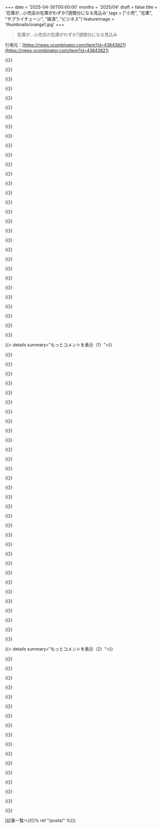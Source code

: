 +++
date = '2025-04-30T00:00:00'
months = '2025/04'
draft = false
title = '在庫が…小売店の在庫がわずか7週間分になる見込み'
tags = ["小売", "在庫", "サプライチェーン", "経済", "ビジネス"]
featureimage = 'thumbnails/orange1.jpg'
+++

> 在庫が…小売店の在庫がわずか7週間分になる見込み

引用元：[https://news.ycombinator.com/item?id=43843821](https://news.ycombinator.com/item?id=43843821)




{{<matomeQuote body="これってマジで American economic interests にとって”短期の痛み／長期の利益”だって見てる人いる？政治的にはそう言ってるけど、エコノミストでその説に賛成してる人まだ見たことないんだよね。EDIT：関係者以外だとほとんど見当たらない。Jeff Ferry って人は19世紀の関税が American を global superpower にしたって信じてるけど、今の global supply chains には合わないと思うな。" userName="toddmorey" createdAt="2025/04/30 12:45:59" color="#ff5c5c">}}




{{<matomeQuote body="Jon Stewart が月曜日にこのこと話してたよ、モノローグでも Chris Hughes とのインタビューでもね。経済政策をよく考えてて、貿易戦争が解決策だって信じてるなら、前もって準備するはずだ（例えばレアアースみたいな重要なものを備蓄するとか）。それをやってないってことは、考えなしに成り行き任せでやってる証拠だよ。" userName="bsimpson" createdAt="2025/04/30 15:08:22" color="#785bff">}}




{{<matomeQuote body="長期的な利益ってのは、この政権が経済をめちゃくちゃにして、それが明らかに彼らのせいだってわかることで、有権者がこの連中や共犯者の十分多くを追い出して、本当に役に立つ改革（gerrymandering, electoral college, senate, filibuster, tax law とか）を実現できるってことかもね。" userName="xnx" createdAt="2025/04/30 13:03:30" color="">}}




{{<matomeQuote body="China は Trump が脅かした2016年から貿易戦争に備えてて、企業に準備を強制できる体制も整ってる。Trump は Vietnam とも言ってるけど、主な標的は China だよ。China は長期の困難に conditioned されてるけど、US は違うんだ。ちょっとした困難で大反乱が起きるだろうね。以前の China との貿易戦争は小さかったけど、今回は大きく、インフレを引き起こす。US は reserve currency で恩恵を受けてきたけど、この貿易戦争が起きればこの exceptional status が壊れるかもしれないよ。" userName="epistasis" createdAt="2025/04/30 18:48:50" color="#45d325">}}




{{<matomeQuote body="経済のことは何も知らないし、Trump の動きを擁護しようとしてるわけじゃないんだ。でも、彼の「全部一気に、ちゃんとやる時間かけずにやる」って政策は、「何を試みても抵抗されるだろうから、選択肢は「今やる」か「やらない」で、「ちゃんとやる」じゃない」っていう彼の信念かもね。EDIT：学ぶ気はあるけど、低評価つけた人説明してくれない？彼がそう考えてることに反対なの？それとも彼の理解なんて、行動する時は関係ないってこと？" userName="sam_goody" createdAt="2025/04/30 15:16:14" color="">}}




{{<matomeQuote body="China がいくら準備できても、まだかなり脆弱だし、「困難に conditioned されてる」なんて Chinese exceptionalism だよ。彼らも職を失い、苦しむんだ。US は物価が上がるだろうけど、代替品を買ったり作ったりできる。費用は増えるけど Americans はやれるよ。<br> （The US has benefited... このcoming trade war... may finally break this exceptional status. について）それはかなり疑わしいね。主な危険は、政策を継続する fortitude がないことと、Trump 政権が EU とかとの good and fair deals を切るために ideological battles に翻弄されることだよ。" userName="ericmay" createdAt="2025/04/30 18:58:19" color="#45d325">}}




{{<matomeQuote body="Democrats は independent redistricting commissions, finance transparency laws, popular vote compact とか、色々制度を作ってきたよ。両党同じだって言うのはやめてよ。それは事実じゃないし、Democrats は民主主義を改善することに繰り返し関心を示してる。GOP は一方、Trump が judges を逮捕したり due process を無視したりするのを応援してるんだから。" userName="SR2Z" createdAt="2025/04/30 13:50:01" color="">}}




{{<matomeQuote body="今 China の経済状況は US より悪いんだ。massive debt (provincial debt も含め), housing asset bubble, aged population がいるし、デフレと youth unemployment rate も高い。しかもこれは自己申告数値で見てるだけだよ。US の最大の痛手は consumer、China の最大の痛手は worker だろうね。US の人は買うものを減らして、買うものにはもっとお金を払う必要が出てくる。China の人は働く時間を減らして収入が減るだろうね。多くの人が China を young economic powerhouse で US を weak economy だって見てるけど、真実じゃないよ。" userName="Workaccount2" createdAt="2025/04/30 19:31:41" color="#ff5733">}}




{{<matomeQuote body="第三政党を排除するとこは共和党と同じだね。民主党は共和党に負けるのは嫌だけど、第三政党にも負けたくないんだ。現職のDemocratsは自分たちを「正しく」当選させた現状を変えるシステムには反対してるよ。" userName="lesuorac" createdAt="2025/04/30 14:03:18" color="">}}




{{<matomeQuote body="彼はlame duckだから全部一気にやろうとしてるけど、メッセージが矛盾して計画が急に変わるのが問題だね。関税の目的（収入？雇用？貿易均衡？）も不明確で、全体計画がないから混乱してるんだ。移民政策みたいに、計画を立てて貫けば支持率が上がるんだよ。計画をしっかり立てて、欠点を理解したらそれを守って、個人的な侮辱は抜きにしようぜ。" userName="ipaddr" createdAt="2025/04/30 16:06:12" color="#ff5c5c">}}




{{<matomeQuote body="経済学勉強してるんだけどさ、America製造業は労働生産性（技術）が上がってないのが問題なんだ。だから低価格品はもうAmericaじゃ作れないよ（Baumol’s cost disease）。医療もそう。本当に必要なのは生命維持・軍事関連品（医療品、武器とか）の国内製造だよ。産業政策で少しは戻せるかもだけど、技術投資や人材育成が必須。関税だけじゃダメなんだ。昔みたいな高賃金で簡単な製造業の仕事はもう戻ってこないと思うな。" userName="_bin_" createdAt="2025/04/30 13:16:51" color="#785bff">}}




{{<matomeQuote body="あの男（Trump）が話すの聞いたことある？理解できる考えなんてこれっぽっちもないよ、何年も前からね。彼は老いぼれてて、Bidenが大統領になった時より年上だし、たぶん認知症だよ。編集：プロTrump投票ブロックが現れたね。コメントが1分で＋2から－3になったよ。このチェーンはたぶん1時間以内に非表示にされるだろうな。" userName="jillyboel" createdAt="2025/04/30 15:24:16" color="">}}




{{<matomeQuote body="もっとMade in USA製品や製造業が見たいのは確かだけど、それを実現するのは、ただお金をいじくり回したり、気まぐれな関税とか、不動産業者みたいに「取引」で大統領が見栄張ったりするだけじゃダメなんだよね。今の状況は、数十年にわたる意図的で貪欲なoutsourcingの結果だよ。俺たち自身の馬鹿なせいだね。そして、たとえ可能だとしても元に戻すには何十年もかかるだろう。短期的な話じゃないんだ。" userName="crispyambulance" createdAt="2025/04/30 13:00:20" color="">}}




{{<matomeQuote body="過去8年Trump支持者の人たちとたくさん話してみて、共通のテーマを聞いてきたよ。彼らは過去50年の政策、彼らの言う「uniparty」によるものが、差し迫った壊滅的な崩壊につながると見てて、存亡の危機だと感じてるんだって。だから選択肢は一つ。経済学者に訴えるのは逆効果だよ。彼らは非効率でも自分たちのidentityにしがみつきたいんだ。" userName="afpx" createdAt="2025/04/30 13:02:10" color="#45d325">}}




{{<matomeQuote body="これは一番ありそうにない結果だな。有権者はsports teamのファンみたいなもんさ。teamがダメでもくっついていくんだよ。宗教みたいに家族でRepublicanって人もいるしね。経済が崩壊しても、各news bubbleは都合よく言い訳するだろうし、結局みんな同じことして同じように投票し続けるだろうね。" userName="ryandrake" createdAt="2025/04/30 15:13:48" color="">}}




{{<matomeQuote body="Chinaはtrade warで苦しむだろうけど、USが先に折れると思うな。Chinaの国民は動じにくいけど、USで物価が上がったらpanicだよ。責任はTrump一人に押し付けられる。ChinaでもUSでも、国民はtrade warはTrumpのせいだって言うだろうね。" userName="adra" createdAt="2025/04/30 20:20:44" color="">}}




{{<matomeQuote body="＞それは俺たちの馬鹿なせいだ＜<br>この「俺たち」っていうのは、officeで働いて都会とか郊外に住んでるHNに投稿するwhite collarの人たちのことで、経済の非service部門、つまり工場労働者とか農場労働者、blue collarのtradesmenたちには見えてないんだよ。彼らは1995年や2005年の時点ですでに、乱暴なoutsourcingが長期的には悪いって思ってたんだ。でも証拠が足りず、選挙では他の問題が優先され、みんな儲かったから黙認した。儲けたのは工場海外移転させた人とか。彼らも不安を感じつつ、生活のためにmanagerial classの作った経済構造に従うしかなかったんだ。" userName="potato3732842" createdAt="2025/04/30 13:06:03" color="#45d325">}}




{{<matomeQuote body="＜EUとの良い公平な取引を打ち切る＞<br>Trump政権はEUに米国を敵対的な外国だと見なさせることしかできなかったんだ。<br>この時点じゃ、EUが中国と取引する可能性の方が高いと思うよ。" userName="surgical_fire" createdAt="2025/04/30 19:17:54" color="">}}




{{<matomeQuote body="「中国が作ってるものを”買う”か”作る”かできる」って？<br>誰から買うの？どんな工場で、どんな労働者と、どんな供給、設備、材料で作るんだ？" userName="skywhopper" createdAt="2025/04/30 19:06:26" color="">}}




{{<matomeQuote body="いやいや、問題はEUが米国と同じ問題に直面するってことだよ（ subsidized costsで製品をダンピングされて自国の労働者が職を失うのを避けたい）。そして多くのポーズ（Canadaは違うと思うけど）は国民向けだし、Trumpがろくでなしだからってのもあるけど、EUは米国と同じ問題を見てるんだ。<br>それに、Chinaが露骨にRussiaの欧州での戦争を支援してることを忘れてない？それでEUはすごく不満なんだよ。<br>EUは実際のところ、公には逆を主張してるけどかなり保護主義的だよ。ほとんどの国は何かしらの形で多くの、あるいは特定の産業を保護してるんだ。<br>Trumpが関係を損なったのは間違いないし、Biden政権のアプローチの方が多くの点で優れてたと思うけど、EUがChinaと結ぶ合意には限度があるんだ。<br>Chinaが築き上げた製造能力は、中国国内消費が大幅に増えないと持続可能じゃないよ。" userName="ericmay" createdAt="2025/04/30 19:35:55" color="#ff5733">}}




{{<matomeQuote body="一方で、同じ労働者たちは、ChinaやBangladeshやVietnamといったもっと安い場所で作られた安価な消費財（服、電化製品、家電など）を享受してるんだ。<br>これらの国も、これによって貧困から比較的豊かな暮らしに引き上げられた。<br>昔はある角度から見ればウィンウィンのように見えた。<br>米国はハイテク機器を生産し、高度なR＆Dやエンジニアリングを行い、BangladeshやChinaでさえ comparable well にできないはずだったソフトウェアを作る革新的な経済になるはずだったんだ。<br>ただ、エンジニアリングや開発は実際の生産能力の近くで栄え、研究され学ばれることがわかった。<br>今や中国の電子工学は米国のそれと競合してるし、機械工学、造船、さらには航空機/宇宙や兵器も同じだ。<br>似たようなことがかつてJapan、そしてSouth Koreaにも起こった。<br>彼らは戦後の廃墟と貧困から、米国に安価で質の良いものを輸出することで米国と成功裡に競合するハイテク大国になったんだ。<br>でも、これらの国は米国や西側諸国と政治的に aligned してる。<br>BangladeshやVietnamのような場所はそれほどでもないし、Chinaは明確に aligned してない。" userName="nine_k" createdAt="2025/04/30 14:04:13" color="#ff5c5c">}}




{{<matomeQuote body="＜結局、彼らは何百万もの仕事を失い、工場は閉鎖され、CCPが「tough」で「prepared」だと marketing してるにもかかわらず、そこでも人々は苦しむんだ＞<br>このコメントだけでなく、Foxconnの suicide nets についてのコメントからも感じるんだけど、Chinaの物事がどれだけ大きいかを判断するのがみんな難しいみたいだね。<br>百万の仕事を失っても、Chinaの失業率は workforce の… 0.14パーセントしか変わらないんだ。" userName="ben_w" createdAt="2025/04/30 20:15:45" color="">}}




{{<matomeQuote body="Brexitで見たことからすると、有権者が自分たちの投票結果を分析する能力についてはあまり期待できないね。" userName="ArnoVW" createdAt="2025/04/30 14:24:19" color="">}}




{{<matomeQuote body="いいね、ならすごく簡単で、彼らをあまり困らせることもないし、俺たちは10万＊くらいの仕事を得られるし、ここで物を作るためにもっと給料を払えるようになるし、みんなハッピーだ。中国は数百万の仕事を失うことに耐えられるだろうし、大したことないんだから文句言うべきじゃないよ＊。新しいアメリカの工場は労働者が少なくなるだろうから、雇用の喪失と獲得は1対1にはならないだろうけど。" userName="ericmay" createdAt="2025/04/30 20:28:16" color="">}}




{{<matomeQuote body="今回の選挙では経済政策についての討論が一度もなかったね。外交に関してはRon Paulのファンだったけど、彼が経済の話をするとちょっと変な意見だったんだ。実質的な財政保守派はこの件で居眠りしてたね。Brexitを経験した人、大多数の国民がそれが間違いだったっていつ気づいたか詳しく教えてくれる？ それが今のアメリカがたどりそうな唯一のパターンに見えるんだ。" userName="ivape" createdAt="2025/04/30 21:09:22" color="">}}




{{<matomeQuote body="これは今のリベラル勢に共通する文化的な問題だね。僕のSNSタイムラインは、現状がどうなったか、歴史的・理論的な背景を分析してる真面目な人たちでいっぱいだよ。大体は正しいんだけど、何をするかという議論が完全に欠けてるんだ。法的な解決策や大規模ストライキを提唱しても、ほとんど無視されて、中間選挙を待つしかないって感じ。まるで結果が決まってて、2021年1月6日の繰り返しなんて考えられないみたいにね。多くの人が今起きてることを信じられないか、意味を理解できてないんだと思うしかないよ。" userName="anigbrowl" createdAt="2025/04/30 23:35:21" color="">}}




{{<matomeQuote body="共和党は見事に経済問題を社会問題に変えちゃったね。前は移民が俺たちの仕事を奪ってたけど、今は猫を盗んでるらしい。共和党の3つの柱は保守主義、宗教、人種だった。もちろん全員がこの3つを気にしてるわけじゃないけど、この3つなしでは選挙に勝てなかったんだ。過去50年、伝統的な保守主義は、自由民主主義の繁栄の中で労働者階級に説明するのが難しくなって、現実からどんどん離れていった。人々は宗教心が薄れてきて、人種も多様化してる。共和党はもう先がないって気づいて、”新しい”メディアをほぼ100％支配する方法も見つけ出したんだと思うよ。" userName="analog31" createdAt="2025/04/30 22:18:09" color="">}}




{{<matomeQuote body="それに加えて、過去30年で富の不平等がめちゃくちゃ拡大したのも忘れないでね。累進課税とか金持ちにもっと税金かける代わりに、金持ちには減税、その代わりに関税みたいに（実質的に全国的な消費税みたいな）逆進性の高い税金になっちゃってるんだ。今のやり方は、”あのひどい移民たちが悪いんだ”とかDOGEとか、しょっちゅう政策を変えたりして人々の注意をそらすことなんだろうね。<br> [1]: https://www.pewresearch.org/social-trends/2020/01/09/trends-...<br> [2]: https://www.pewresearch.org/social-trends/2020/01/09/trends-..." userName="stock_toaster" createdAt="2025/04/30 23:57:37" color="">}}




{{<matomeQuote body="正確な期間は言えないけど、Brexit推進派の政治家たちが「すぐ良くなる」って主張を言い尽くして、国民の（大多数の）人たちが騙されてたって気づくまでに何年もかかったよ。" userName="glitchcrab" createdAt="2025/04/30 21:11:54" color="">}}




{{<matomeQuote body="HNで富の不平等について「あいつらがいくら持ってても何が気になるんだ？」ってよく言われるけど、その答えは、もちろん金は力だからだよ。そして多くの金持ちが行使してる力は、ほとんどの人にとって利益にならないんだ。" userName="mcguire" createdAt="2025/05/01 00:05:37" color="">}}




{{< details summary="もっとコメントを表示（1）">}}

{{<matomeQuote body="富裕層がお金を溜め込むことが不平等の原因だって考えればいいんだよ。定義上、富を持ってる人が問題の原因だね。これは論理的な話。富裕層が沢山お金を持ってるってことは、他の人に行き渡るお金が減るってこと。彼らが抱え込めば抱え込むほど、他の人からは奪われるんだ。富の分配は主観的で複雑だから議論は endless にできるけど、富裕層が金持ちになるのが富裕層以外にとって良いなんて主張はできないね。Trickle-down-economics なんて、もう propagandaだってバレてるし。<br>富は static じゃないし、みんなのために富を生み出すこともできるってのはわかるけど、僕の言いたいのは、money hoarding が wealth inequality の定義上の原因だってことだよ。" userName="MegaButts" createdAt="2025/05/01 00:18:15" color="">}}




{{<matomeQuote body="これを解決する唯一の方法は、POTUS と USPLOS の18人全員を同時に弾劾・解任することだけど、共和党の何人かに相当な圧力をかけないと House で218票、Senate で68票なんて無理。それに Senate が非 MAGA の暫定 POTUS に同意するか任命しないか決めて、それから特別選挙して有権者が同じ失敗しないようにしないと。起こる確率は snowball’s chance、つまり絶対無理。<br>別の行動としては、議員に massive に電話したり、town halls に出たり、large-scale protests したりして政治的な動きを制限しようとする手がある。アメリカ人は rich じゃないし、 protest するために仕事休む余裕なんてないから、 off hours に protest するのが便利なんだけど…市民参加を dismissing するなんてちょっと insulting で elitist だね。<br>そして、「impeach」とか absurd なこと叫んだり、他の人が行動してるのに自分は何もしないで批判する人たちもいるね。" userName="cantrecallmypwd" createdAt="2025/05/01 01:07:25" color="">}}




{{<matomeQuote body="アメリカ人として聞きたいんだけど、今って一般的に Brexit は間違いだったって見方が主流？もしそうなら、正直な間違いだったの？それとも支援した政治家や businesspeople が無能だったか、他の人を犠牲にして個人的に得しようとしたと思ってんの？それとも何か別の？<br>なんで聞くかっていうと、いつか convinced majority のアメリカ人が目を覚まして、Republican（特に Trump）の政治が sham で、少なくとも最初の Trump administration から unabashedly そうだったって気づく瞬間が来るって、本当に信じたいからなんだ。そうあってほしいけど、この時点ではあまり期待してないんだよね。" userName="stouset" createdAt="2025/04/30 22:37:39" color="">}}




{{<matomeQuote body="「smart」な人たちが40年間も間違った方向に行って、short term profits 追求したり wasteful consumption 促したりしたせいで、今の toddler みたいな状態になったんだよ。これを教訓にしないとね。<br>1990年代の我々の trade deficit は GDP の1％以下だった。その時代を覚えてない人もいるかもしれないけど、棚には toys も toilet paper もあったんだ。制限なしの free trade がないと doomers が言うほど最悪にはならないよ。<br>trade deficits がそんなに素晴らしいなら、なんで EU は consistent surplus を維持しようとしてるの？ Trump が idiot で trade のことわかってないのは認めるよ。でも EU bureaucrats は pretty smart だと思うね！ German も Chinese も Japanese もすごく sharp で、 deliberately に manufacturing-oriented な economies と large trade surpluses を維持しようとしてるんだ。<br>他に large trade deficits を抱えてたのは誰か知ってる？ UK だよ。https://ercouncil.org/2016/chart-of-the-week-week-19-2016-uk....<br>London banks と pound を誰かが気にかけてる間は、一時うまくいったように見えたけど、それが extremely fragile だって証明された。2008年の recession がそれを破壊して、UK の higher standard of living を消し去ったんだ。" userName="rayiner" createdAt="2025/05/01 12:44:51" color="#ff33a1">}}




{{<matomeQuote body="MAGA ideologues は、俺たちが solvent でいられるより長く cultists でいられるの？俺 Texas にいるんだけど、道の先にカスタムホーム建設やってた隣人がいるんだ。彼は今 out of business。なんでかって？ lumber が reliably に輸入できないんだ。前は「under the table」で雇ってたし、small steel supplies を Alibaba から bulk で買ってた。だから… pretty much his entire business model は kaput だね。彼は、any day now、Trump の 11D chess moves で彼（俺の隣人）がまた solvent になるって俺に言い続けてる。彼は just sold 彼の（white） truck、そして his house も売ってる。でも Still flying his Trump flag、 though。" userName="thechao" createdAt="2025/04/30 21:33:33" color="#ff33a1">}}




{{<matomeQuote body="Senate の共和党議員で Trump に立ち向かえるのは Only 3 人、全然足りないね。彼に cross すると、 he will publicly bully and name-call you、そして his base を goad して次の primary で rejecting させるんだ、 even if you otherwise agree with him 99% of the time. Recall how quickly Lindsey Graham, Ted Cruz, and Marco Rubio all turned tail and became utter sycophants after he became President." userName="otterley" createdAt="2025/05/01 19:32:28" color="">}}




{{<matomeQuote body="You’re missing the forest for the trees. GOP の Buchanan wing が Bush/Cheney establishment を overthrow して、salted the earth したから Bush や Cheney は Texas/Wyoming で dog catcher すら当選できないようにしたんだ。<br>Many of the GOP Senators は that discredited prior regime の holdovers。彼らは Trump の前で cower してるけど、それは the base が the party establishment より Trump を far more 信頼してるからなんだ。And that’s not because Trump has magic powers、 but because the Bush/Cheney era は utterly disastrous で about half the GOP は trade と immigration の libertarianism に hard against になったからさ。<br>The fact that Senators are afraid to cross Trump は good thing。It means they are being responsive to their voters。If it wasn’t for that、they’d already be talking about TPP 2.0 and amnesty again。" userName="rayiner" createdAt="2025/05/01 20:36:52" color="#45d325">}}




{{<matomeQuote body="＞ the Bush/Cheney era was utterly disastrous<br>In that case、なんで彼らは switch sides して Democrats にならなかったの？<br>＞ about half the GOP has turned hard against libertarianism in trade and immigration<br>Oh、それが理由か— at least to some degree。But it’s an incomplete explanation。Any GOP leader could have run on a more restrictive trade and immigration platform。<br>Then the question becomes、なんで the base は Trump を so much 信頼するの？ How much of it is because they’re actually hurting（and in a way that can actually be cured by him）；how much is because they are being lied to；how much is because they’re easily manipulable；how much is because they are delusional；and how much is because they are morally bereft？ Whatever it is、it cannot be explained by competence。" userName="otterley" createdAt="2025/05/01 21:18:17" color="">}}




{{<matomeQuote body="Brexit を — a ridiculously over simplistic yes/no referendum question — を inherently bad と characterize するのは fair じゃ ないかな。<br>A charitable reading of your comment ought to replace Brexit with the subsequent implementation of Brexit by successive Conservative governments。<br>That’s also quite possibly what you meant anyway、 but it’s still worth saying aloud。" userName="gorgoiler" createdAt="2025/04/30 21:31:35" color="">}}




{{<matomeQuote body="貿易赤字単体じゃ意味ないって話。近所のスーパーとの関係だって貿易赤字みたいなもんでしょ？ 不公平かって言ったらそうじゃないし。リッチな資源国でも、一部のエリートだけ儲けて国民は貧しいって国もある。アメリカはその国と貿易赤字でも、アメリカは超得してる場合だってあるんだよ。つまり、貿易赤字って数字だけ見ても何も分からないってこと。" userName="feoren" createdAt="2025/05/01 16:48:19" color="#38d3d3">}}




{{<matomeQuote body="＞なんで寝返って民主党にならないの？<br>共和党だからだよ。GOPは歴史的に世界との関わりに懐疑的だった。Reagan時代のグローバリズムはソ連対策で一時的なもの。<br>＞GOPリーダーはもっと制限できたんじゃ？<br>できなかった、党はグローバリストらに支配されてた。<br>＞なんで支持者はTrumpを信じる？<br>彼がグローバリストとネオコンを倒したから。他の共和党員は信用できない。" userName="rayiner" createdAt="2025/05/02 01:02:38" color="">}}




{{<matomeQuote body="30年じゃなくて50年近いよ。70年代のスタグフレーションって、金持ちへの減税が原因だったりしない？ 金持ちが贅沢品に使うと、市場は必需品のリソースを奪う。結果、必需品不足で値上がりする。ただ仕事を動かしても生産性は上がらないし。オイルショックだけじゃなく、voodoo economicsの影響も気になるところだね。" userName="IX-103" createdAt="2025/05/01 00:50:06" color="">}}




{{<matomeQuote body="＞アメリカの世界関与はMonroe Doctrineから<br>WWII後、他国が壊滅したおかげでアメリカは経済大国に。30-40年は無競争。Reagan時代に日本製品で工場閉鎖が増え、その時の怒りが残ってる。相手が外国人と思うと怒りは増幅。<br>＞彼がグローバリストらを倒したから支持される<br>それでも最初の勝利とカルト的支持は説明つかない。孤立主義者は少数だった。1940-70年代は特別で壁作っても戻れない。グローバリゼーションが合理的だよ。" userName="otterley" createdAt="2025/05/02 01:49:08" color="">}}




{{<matomeQuote body="＞アメリカの世界関与はGOP結成からWWIまで無かった<br>違う。条約や併合など色々ある。関税が高かったのは政府財源で当時は世界標準だったが非効率。<br>＞最初の勝利や支持の説明<br>Jeb Bushに勝ち移民禁止を訴えたから。支持は、戦争より保守的な成果（アファーマティブアクション廃止、Roe覆し、国境対策など）を出したから。Trumpは過去の共和党が本気でなかったと見せた。<br>＞孤立主義者は少数だった？<br>ラベルは意味ない。移民増支持は低く、減らしたい人が多い。多くはWWIIレベル介入は支持するがウクライナ地上部隊派遣は少数派。事実上の孤立主義だ。" userName="rayiner" createdAt="2025/05/02 02:20:57" color="#785bff">}}




{{<matomeQuote body="あなたが言うこと分かるよ。貯め込まれた富は基本的に使われてないってことだよね。でも、それだけじゃないと思うんだ。その富を持ってる人たちが、特定の国に住むことを選んで、その国の政治に影響を与えてるっていう側面もあるんだよ。" userName="analog31" createdAt="2025/05/01 01:23:28" color="">}}




{{<matomeQuote body="＞アメリカの世界関与はGOP結成からWWIまで無かった<br>違うよ。Treaty of WanghiaやKanagawa、ハワイ併合、フィリピン支配とかある。<br>＞Lincoln選挙からWWIまで関税40%超え<br>所得税ができるまで関税は政府の主財源。保護主義はWWII前は世界標準だった。でも金本位制や重商主義と同じで非効率。時代遅れの考えはやめるべきだよ。" userName="otterley" createdAt="2025/05/02 02:58:37" color="">}}




{{<matomeQuote body="私はイングランドじゃなくてヨーロッパ本土にいるんだけど、うん、Brexitがイギリスにとって良いことだったと思ってる人に一人も会ったことないよ。あれは全部、政治家が人気取りのために言った嘘だったんだ。" userName="navane" createdAt="2025/04/30 22:44:47" color="">}}




{{<matomeQuote body="経済学の定説通りに進めても、増税したがる人や保護貿易したがる人がいるよね。みんな経済効率なんて気にしてないみたい。試してみないと分かんないけどね。" userName="rayiner" createdAt="2025/05/02 16:00:26" color="#38d3d3">}}




{{<matomeQuote body="＞「現状に満足」じゃなく「不満」だろ？民主主義なんて皆不満なもんだよ。自由貿易のおかげで世界はずっと良くなってるのに。保護貿易で国が良くなった例なんて見たことないよ。自分で自分の首絞めてるだけじゃん。貯金減るの怖いし、貧しい人も生活維持が大変になるかもね。" userName="otterley" createdAt="2025/05/02 16:22:45" color="#ff5733">}}




{{<matomeQuote body="＞俺が言いたいのはさ、金持ちが金を持ってるほど貧乏人が持つ金が減るってこと。金持ちが政治に口出す話は別の問題だけど、それもヤバいよね。" userName="MegaButts" createdAt="2025/05/01 01:37:15" color="">}}




{{<matomeQuote body="関税前の在庫無くなったら、マジでヤバいことになるって国民は分かってないと思う。Chinaからの大量の商品の供給網なんて、すぐには元に戻せないよ。COVIDの時より酷くなるかも。今回は自分で招いたことで、二度と元に戻せないかもね。" userName="faefox" createdAt="2025/04/30 15:00:32" color="#ff5733">}}




{{<matomeQuote body="元には戻せないってのに同意。Chinaは待ってないし、民主主義国の国民が強権体制より耐えられるなんてマジ？こっちは暴動起きるかもだけど、China人は飯が減るだけ。CanadaとかIndiaもChinaと取引増やしてるよ。新しい政権が交渉しても、Chinaは断るかもね。そもそも製造業を国内に戻したいなんて、マジでみんな思ってんの？汚い工場とか安賃金で働きたい？「安物がAmerican dreamじゃない」とか言われてるけど。マジで神頼みだよ。" userName="joering2" createdAt="2025/04/30 19:35:21" color="#ff5c5c">}}




{{<matomeQuote body="USでストライキとか暴動が起きるには、まだ相当悪くならないと無理じゃね？当分は娯楽で時間潰せるよ。" userName="ZeWaka" createdAt="2025/04/30 20:32:02" color="">}}




{{<matomeQuote body="USAの国民を集めて”国内でもっと物作りしたい人～、手を上げて～””Ok thanks、下ろして～。工場で働きたい人～”って感じ？（皮肉）" userName="Unit327" createdAt="2025/04/30 23:46:04" color="#ff5733">}}




{{<matomeQuote body="USの失業率4％だし、そもそもAmericaに製造業の仕事っている？" userName="wvenable" createdAt="2025/05/01 01:07:57" color="">}}




{{<matomeQuote body="これが分かんないんだけど。大量に失業者がいて、新しい仕事に就きたいって訳じゃないんでしょ？製造業が増えるなら、他の産業から人が移るってことでしょ。じゃあ、代わりにどんな仕事辞めるの？" userName="chrbr" createdAt="2025/05/01 11:06:03" color="#ff5733">}}




{{<matomeQuote body="人事部（HR department）の仕事がなくなればいいのにね。（皮肉）" userName="schrectacular" createdAt="2025/05/01 12:17:44" color="">}}




{{<matomeQuote body="製造業が戻ってきてほしい人たちって、汚染の影響受けないし、ロボットの音も聞こえないとこに住んでるんだろな。Hamptonsでのんびりしてそう。" userName="Damogran6" createdAt="2025/05/01 15:06:07" color="">}}




{{<matomeQuote body="これ、もう関税だけの問題じゃないって気づいてない人多いと思うな。Trumpがたとえ全部引っ込めても、ビジネス相手として不安定すぎるのがバレちゃった。これでAmericanの覇権が終わりに向かってるって言っても言い過ぎじゃないかも。Trumpを無理やり辞めさせれば（まあ無理だろうけど）衰退は遅らせられるかもだけど、国際社会はもうAmericanから離れていくだけだよ。" userName="matteoraso" createdAt="2025/04/30 21:29:49" color="#ff33a1">}}




{{<matomeQuote body="だよね。Trump 1.0の時も結構無茶苦茶だったけど、あれは一過性のものだって思ってた人多かったと思う。あれこれ（マジで色々あった）あった後で彼がまた選ばれるってことは、American国民のかなりの人たちが、とにかくlibsに勝てるなら全部ぶっ壊したっていいって本気で思ってるんだって、世界に示してるんだよ。" userName="faefox" createdAt="2025/04/30 22:07:28" color="">}}

{{</details>}}




{{< details summary="もっとコメントを表示（2）">}}

{{<matomeQuote body="いや、ほんとそれな。TrumpとJD Vanceは孤立主義とゼロサム的な取引を軸にしたAmericanの政治運動のリーダーだよ。Americanの優位性が崩れて、国内に引きこもる考え方になり、CanadaやMexicoへの攻撃につながってる。Pax AmericanaとかInvisible Empireはもう終わった。他の大国は自由になったと感じてるし、昔の味方もAmericanをもう信じないだろうね。" userName="anigbrowl" createdAt="2025/05/01 00:00:53" color="#38d3d3">}}




{{<matomeQuote body="ゼロサムならまだいいんだけどね。自分たちのためにちょこっと儲けるために、何兆ドルも無駄にする（燃やす）んだからさ。" userName="thfuran" createdAt="2025/05/01 01:17:11" color="">}}




{{<matomeQuote body="市場はまだ「何も影響ないっしょ」って思ってるけど、正直なとこ、Bloombergのインタビューとか見ると、金融のトップたちは何が起きるか全く分からないから大きな勝負はしないって言ってるんだよね。" userName="colechristensen" createdAt="2025/04/30 17:55:29" color="#38d3d3">}}




{{<matomeQuote body="「何が起きるか全く分からない」、それが重要だよね。「subprimeのリスクは限定的」とか言ってたの覚えてる？これからの経済がどうなるか分かるとか言う奴は、自分の株のポートフォリオで証明してほしいね。" userName="chasd00" createdAt="2025/04/30 19:59:55" color="">}}




{{<matomeQuote body="サプライチェーンはめちゃ複雑だよ。American国内の業者でもChinese製品を売ってたりする。関税や規制でAffected製品が手に入らなくなると、部品不足で工場が止まるんだ。代替を探すのに何か月もかかることも多い。理論的にはリアルタイムシステムで解決できそうだけど、実際の物流はまだExcelとか電話で回ってるんだよ。" userName="whazor" createdAt="2025/04/30 20:39:51" color="#ff33a1">}}




{{<matomeQuote body="もし中規模～大企業をやってるとしてさ（中小は無理だろうけど）、こんな状況にどうやって備えればいいわけ？たとえ2年前に予測できたとしてもだよ。俺の会社はデータとかソフトの災害対策やってるけど、モノ作ってる会社が代わりのサプライヤーとか探すより、百万倍簡単そうに見えるわ。" userName="akudha" createdAt="2025/05/01 01:38:01" color="#ff33a1">}}




{{<matomeQuote body="まあ、気候変動がヤバいってのにIdiocracyみたいな連中が気づけなかった失敗の鏡だね。情報持ってて正直なリーダーがいれば解決するんだけど、そんなのは人気ない。何も知らない大衆は、欲深い一部の奴らがやるべきことをやらずに人気取り操作をするのに、簡単に同意させられちゃうんだ。" userName="cantrecallmypwd" createdAt="2025/05/01 01:17:33" color="#ff5c5c">}}




{{<matomeQuote body="在庫が減る前に、どんな日用品を買いだめしておくのがいいかな？" userName="tqi" createdAt="2025/05/01 04:14:37" color="#38d3d3">}}




{{<matomeQuote body="薬かな。自分や家族が必要な薬。IbuprofenとかTylenolとか。Pet food。あと電池が入ってるもの全部。" userName="matthewdgreen" createdAt="2025/05/02 11:43:39" color="#ff5c5c">}}




{{<matomeQuote body="これに加えて、人のために働く気がないってのもある：<br>TLDW：”アメリカ人はみんな泣き虫で、一緒に働きにくい”ってこと。これは先進国全部に当てはまるね。Germanyでも同じだよ。" userName="qwertox" createdAt="2025/04/30 16:23:51" color="">}}




{{<matomeQuote body="スマートホームの仕事でChina Shenzhenのメーカーと組んだけど、めちゃ優秀だったんだ。設計から梱包まで数週間で思い通りにできる。Europeanの会社は高くて質も悪くて遅いしお役所的。他の業界は知らないけど、Shenzhenはすごいって話。" userName="serial_dev" createdAt="2025/04/30 19:36:25" color="#38d3d3">}}




{{<matomeQuote body="最近ここ、”Chinaってすごいでしょ”みたいな投稿めっちゃ多いよな。関税の話になると、こういう投稿がいっぱい出てくる。自然な意見だと思いたいけど、ネットで汚れた俺は信じられない。絶対shillsだって思っちゃう。" userName="Loughla" createdAt="2025/05/01 00:46:46" color="">}}




{{<matomeQuote body="サクラもいるだろうけど、俺の経験だとChinaのメーカーはマジで優秀。無償でカスタム品作ってくれるとか、営業の製品知識が深くて対応速いとか、Western companyじゃ考えられないレベル。これって、Chinaに安い大卒の優秀な人材がたくさんいるからなんだよ。人口が多い上に貧しい地域もあるから、大学行って製造業の営業みたいな仕事に安く就く若者が山ほどいる。Japanみたいに、いつか人材供給が尽きたら終わるだろうけどね。" userName="rstuart4133" createdAt="2025/05/01 22:11:38" color="#785bff">}}




{{<matomeQuote body="経済指標が全部前の政権のせいだって今の政権が言い始めたら、それが兆候（カナリア）だね。今の政権とは関係ないって言い出したらさ。" userName="alkonaut" createdAt="2025/04/30 20:30:19" color="">}}




{{<matomeQuote body="もう始まってるよ。<br><br>Trumpは何かあるとすぐ前の大統領、Joe Bidenのせいにするんだ。閣僚には、自分の関税のおかげでChinaは”工場が動かなくて大変”だって言ってたって。<br>世界最大の製造業者のChinaからの輸入は別に要らない、ともね。<br><br>今日Truth SocialでもBidenのせいだって投稿してたよ。" userName="bobbylarrybobby" createdAt="2025/04/30 21:06:00" color="">}}




{{<matomeQuote body="じゃあもうカナリアは死んでるね。だって在庫市場のせいにするのをもう何回もBidenのせいにしてるもん。" userName="nitwit005" createdAt="2025/04/30 21:00:33" color="">}}

{{</details>}}



[記事一覧へ]({{% ref "/posts/" %}})
